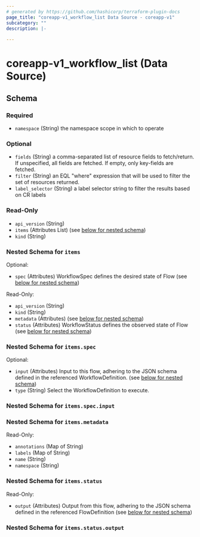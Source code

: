 ```yaml
---
# generated by https://github.com/hashicorp/terraform-plugin-docs
page_title: "coreapp-v1_workflow_list Data Source - coreapp-v1"
subcategory: ""
description: |-
  
---
```


# coreapp-v1_workflow_list (Data Source)





<!-- schema generated by tfplugindocs -->
## Schema

### Required

- `namespace` (String) the namespace scope in which to operate

### Optional

- `fields` (String) a comma-separated list of resource fields to fetch/return.  If unspecified, all fields are fetched.  If empty, only key-fields are fetched.
- `filter` (String) an EQL "where" expression that will be used to filter the set of resources returned.
- `label_selector` (String) a label selector string to filter the results based on CR labels

### Read-Only

- `api_version` (String)
- `items` (Attributes List) (see [below for nested schema](#nestedatt--items))
- `kind` (String)

<a id="nestedatt--items"></a>
### Nested Schema for `items`

Optional:

- `spec` (Attributes) WorkflowSpec defines the desired state of Flow (see [below for nested schema](#nestedatt--items--spec))

Read-Only:

- `api_version` (String)
- `kind` (String)
- `metadata` (Attributes) (see [below for nested schema](#nestedatt--items--metadata))
- `status` (Attributes) WorkflowStatus defines the observed state of Flow (see [below for nested schema](#nestedatt--items--status))

<a id="nestedatt--items--spec"></a>
### Nested Schema for `items.spec`

Optional:

- `input` (Attributes) Input to this flow, adhering to the JSON schema defined in the referenced WorkflowDefinition. (see [below for nested schema](#nestedatt--items--spec--input))
- `type` (String) Select the WorkflowDefinition to execute.

<a id="nestedatt--items--spec--input"></a>
### Nested Schema for `items.spec.input`



<a id="nestedatt--items--metadata"></a>
### Nested Schema for `items.metadata`

Read-Only:

- `annotations` (Map of String)
- `labels` (Map of String)
- `name` (String)
- `namespace` (String)


<a id="nestedatt--items--status"></a>
### Nested Schema for `items.status`

Read-Only:

- `output` (Attributes) Output from this flow, adhering to the JSON schema defined in the referenced FlowDefinition (see [below for nested schema](#nestedatt--items--status--output))

<a id="nestedatt--items--status--output"></a>
### Nested Schema for `items.status.output`
